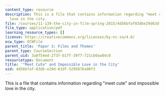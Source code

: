 ```yaml
---
content_type: resource
description: This is a file that contains information regarding "meet cute" and impossible
  love in the city.
file: /courses/11-139-the-city-in-film-spring-2015/4d56bfaf03dbe29d63df5295876a90f3_MIT11_139S15_Paper3_1.pdf
file_type: application/pdf
learning_resource_types: []
license: https://creativecommons.org/licenses/by-nc-sa/4.0/
ocw_type: OCWFile
parent_title: 'Paper 3: Films and Themes'
parent_type: CourseSection
parent_uid: 3a8f54ed-273f-b1ff-39f7-721cb0aa84c0
resourcetype: Document
title: '"Meet Cute" and Impossible Love in the City'
uid: 4d56bfaf-03db-e29d-63df-5295876a90f3
---
```

This is a file that contains information regarding "meet cute" and impossible love in the city.
